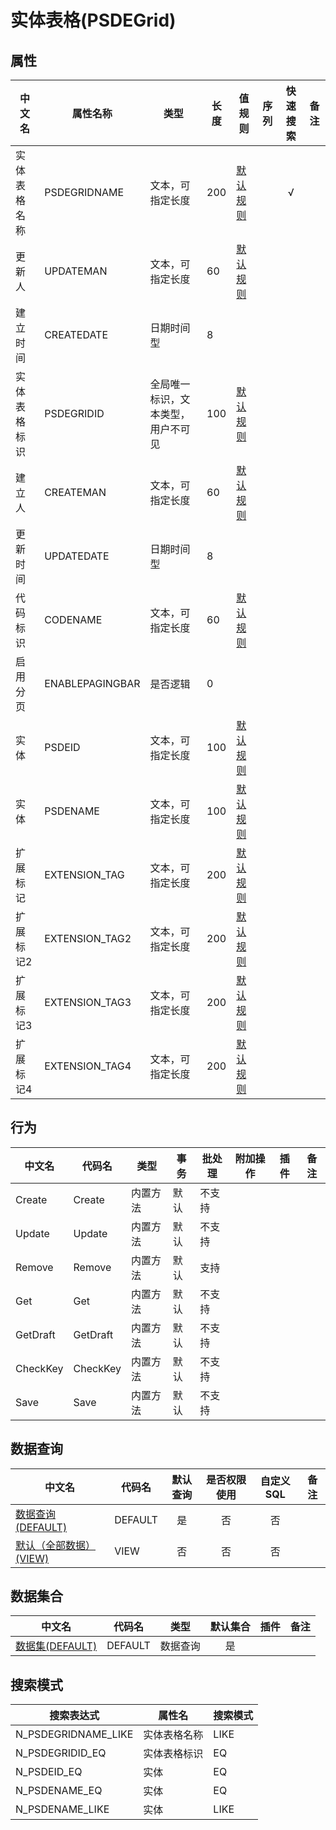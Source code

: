 # 实体表格(PSDEGrid)  <!-- {docsify-ignore-all} -->



## 属性
|    中文名 | 属性名称           | 类型     | 长度     |值规则   |  序列     | 快速搜索     |  备注  |
| --------   |------------| -----  | -----  | ----- | -----  | :---:   |  -------- |
|实体表格名称|PSDEGRIDNAME|文本，可指定长度|200|[默认规则](module/extension/PSDEGrid/value_rule/PSDEGridName#default)||√||
|更新人|UPDATEMAN|文本，可指定长度|60|[默认规则](module/extension/PSDEGrid/value_rule/UpdateMan#default)||||
|建立时间|CREATEDATE|日期时间型|8|||||
|实体表格标识|PSDEGRIDID|全局唯一标识，文本类型，用户不可见|100|[默认规则](module/extension/PSDEGrid/value_rule/PSDEGridId#default)||||
|建立人|CREATEMAN|文本，可指定长度|60|[默认规则](module/extension/PSDEGrid/value_rule/CreateMan#default)||||
|更新时间|UPDATEDATE|日期时间型|8|||||
|代码标识|CODENAME|文本，可指定长度|60|[默认规则](module/extension/PSDEGrid/value_rule/CodeName#default)||||
|启用分页|ENABLEPAGINGBAR|是否逻辑|0|||||
|实体|PSDEID|文本，可指定长度|100|[默认规则](module/extension/PSDEGrid/value_rule/PSDEId#default)||||
|实体|PSDENAME|文本，可指定长度|100|[默认规则](module/extension/PSDEGrid/value_rule/PSDEName#default)||||
|扩展标记|EXTENSION_TAG|文本，可指定长度|200|[默认规则](module/extension/PSDEGrid/value_rule/Extension_tag#default)||||
|扩展标记2|EXTENSION_TAG2|文本，可指定长度|200|[默认规则](module/extension/PSDEGrid/value_rule/Extension_tag2#default)||||
|扩展标记3|EXTENSION_TAG3|文本，可指定长度|200|[默认规则](module/extension/PSDEGrid/value_rule/Extension_tag3#default)||||
|扩展标记4|EXTENSION_TAG4|文本，可指定长度|200|[默认规则](module/extension/PSDEGrid/value_rule/Extension_tag4#default)||||


## 行为
| 中文名    | 代码名    | 类型    | 事务   | 批处理   | 附加操作  | 插件    |  备注  |
| -------- |---------- |----------- |------------|----------|---------| ----- | ----- |
|Create|Create|内置方法|默认|不支持||||
|Update|Update|内置方法|默认|不支持||||
|Remove|Remove|内置方法|默认|支持||||
|Get|Get|内置方法|默认|不支持||||
|GetDraft|GetDraft|内置方法|默认|不支持||||
|CheckKey|CheckKey|内置方法|默认|不支持||||
|Save|Save|内置方法|默认|不支持||||




## 数据查询
| 中文名    | 代码名    | 默认查询 | 是否权限使用 | 自定义SQL |  备注|
| --------  | --------   | :---:  | :---:  | :---:  |----- |
|[数据查询(DEFAULT)](module/extension/PSDEGrid/query/Default)|DEFAULT|是|否 |否 ||
|[默认（全部数据）(VIEW)](module/extension/PSDEGrid/query/View)|VIEW|否|否 |否 ||


## 数据集合
| 中文名  | 代码名  | 类型 | 默认集合 |   插件|   备注|
| --------  | --------   | --------   | :---:   | ----- |----- |
|[数据集(DEFAULT)](module/extension/PSDEGrid/dataset/Default)|DEFAULT|数据查询|是|||




## 搜索模式
|   搜索表达式   |    属性名    |    搜索模式        |
| -------- |------------|------------|
|N_PSDEGRIDNAME_LIKE|实体表格名称|LIKE|
|N_PSDEGRIDID_EQ|实体表格标识|EQ|
|N_PSDEID_EQ|实体|EQ|
|N_PSDENAME_EQ|实体|EQ|
|N_PSDENAME_LIKE|实体|LIKE|




